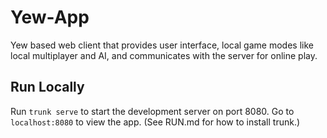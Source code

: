 # Yew-App
Yew based web client that provides user interface, local game modes like local multiplayer and AI, and communicates with the server for online play.

## Run Locally
Run `trunk serve` to start the development server on port 8080. Go to `localhost:8080` to view the app. (See RUN.md for how to install trunk.)


